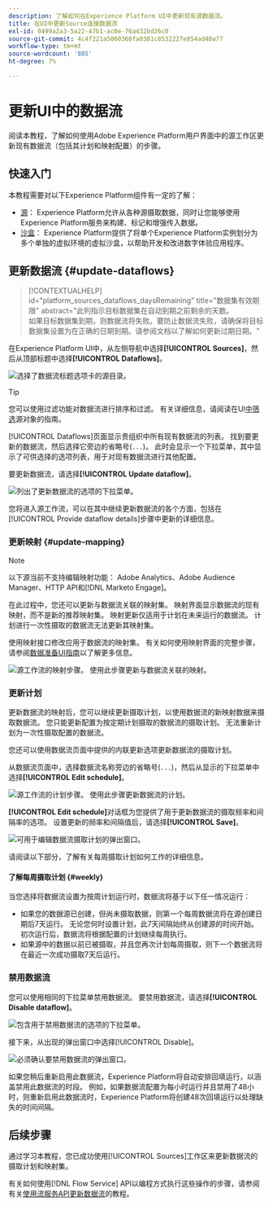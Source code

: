 ```yaml
---
description: 了解如何在Experience Platform UI中更新现有源数据流。
title: 在UI中更新Source连接数据流
exl-id: 0499a2a3-5a22-47b1-ac0e-76a432bd26c0
source-git-commit: 4c4f221a5060360fa0381c8532227e854ad40a77
workflow-type: tm+mt
source-wordcount: '885'
ht-degree: 7%

---
```


# 更新UI中的数据流

阅读本教程，了解如何使用Adobe Experience Platform用户界面中的源工作区更新现有数据流（包括其计划和映射配置）的步骤。

## 快速入门

本教程需要对以下Experience Platform组件有一定的了解：

* [源](../../home.md)： Experience Platform允许从各种源摄取数据，同时让您能够使用Experience Platform服务来构建、标记和增强传入数据。
* [沙盒](../../../sandboxes/home.md)： Experience Platform提供了将单个Experience Platform实例划分为多个单独的虚拟环境的虚拟沙盒，以帮助开发和改进数字体验应用程序。

## 更新数据流 {#update-dataflows}

>[!CONTEXTUALHELP]
>id="platform_sources_dataflows_daysRemaining"
>title="数据集有效期限"
>abstract="此列指示目标数据集在自动到期之前剩余的天数。<br>如果目标数据集到期，则数据流将失败。要防止数据流失败，请确保将目标数据集设置为在正确的日期到期。请参阅文档以了解如何更新过期日期。"

在Experience Platform UI中，从左侧导航中选择&#x200B;**[!UICONTROL Sources]**，然后从顶部标题中选择&#x200B;**[!UICONTROL Dataflows]**。

![选择了数据流标题选项卡的源目录。](../../images/tutorials/update-dataflows/catalog.png)

>[!TIP]
>
>您可以使用过滤功能对数据流进行排序和过滤。 有关详细信息，请阅读在UI[中筛选](./filter.md)源对象的指南。

[!UICONTROL Dataflows]页面显示贵组织中所有现有数据流的列表。 找到要更新的数据流，然后选择它旁边的省略号(`...`)。 此时会显示一个下拉菜单，其中显示了可供选择的选项列表，用于对现有数据流进行其他配置。

要更新数据流，请选择&#x200B;**[!UICONTROL Update dataflow]**。

![列出了更新数据流的选项的下拉菜单。](../../images/tutorials/update-dataflows/dropdown_update.png)

您将进入源工作流，可以在其中继续更新数据流的各个方面，包括在[!UICONTROL Provide dataflow details]步骤中更新的详细信息。

### 更新映射 {#update-mapping}

>[!NOTE]
>
>以下源当前不支持编辑映射功能： Adobe Analytics、Adobe Audience Manager、HTTP API和[!DNL Marketo Engage]。

在此过程中，您还可以更新与数据流关联的映射集。  映射界面显示数据流的现有映射，而不是新的推荐映射集。 映射更新仅适用于计划在未来运行的数据流。 计划进行一次性摄取的数据流无法更新其映射集。

使用映射接口修改应用于数据流的映射集。 有关如何使用映射界面的完整步骤，请参阅[数据准备UI指南](../../../data-prep/ui/mapping.md)以了解更多信息。

![源工作流的映射步骤。 使用此步骤更新与数据流关联的映射。](../../images/tutorials/update-dataflows/mapping.png)

### 更新计划

更新数据流的映射后，您可以继续更新摄取计划，以使用数据流的新映射数据来摄取数据流。 您只能更新配置为按定期计划摄取的数据流的摄取计划。 无法重新计划为一次性摄取配置的数据流。

您还可以使用数据流页面中提供的内联更新选项更新数据流的摄取计划。

从数据流页面中，选择数据流名称旁边的省略号(`...`)，然后从显示的下拉菜单中选择&#x200B;**[!UICONTROL Edit schedule]**。

![源工作流的计划步骤。 使用此步骤更新数据流的计划。](../../images/tutorials/update-dataflows/dropdown_edit.png)

**[!UICONTROL Edit schedule]**&#x200B;对话框为您提供了用于更新数据流的摄取频率和间隔率的选项。 设置更新的频率和间隔值后，请选择&#x200B;**[!UICONTROL Save]**。

![可用于编辑数据流摄取计划的弹出窗口。](../../images/tutorials/update-dataflows/edit_schedule.png)

请阅读以下部分，了解有关每周摄取计划如何工作的详细信息。

#### 了解每周摄取计划 {#weekly}

当您选择将数据流设置为按周计划运行时，数据流将基于以下任一情况运行：

* 如果您的数据源已创建，但尚未摄取数据，则第一个每周数据流将在源创建日期后7天运行。 无论您何时设置计划，此7天间隔始终从创建源的时间开始。 初次运行后，数据流将根据配置的计划继续每周执行。
* 如果源中的数据以前已被摄取，并且您再次计划每周摄取，则下一个数据流将在最近一次成功摄取7天后运行。

### 禁用数据流

您可以使用相同的下拉菜单禁用数据流。 要禁用数据流，请选择&#x200B;**[!UICONTROL Disable dataflow]**。

![包含用于禁用数据流的选项的下拉菜单。](../../images/tutorials/update-dataflows/dropdown_disable.png)

接下来，从出现的弹出窗口中选择[!UICONTROL Disable]。

![必须确认要禁用数据流的弹出窗口。](../../images/tutorials/update-dataflows/disable_dataflow.png)

如果您稍后重新启用此数据流，Experience Platform将自动安排回填运行，以涵盖禁用此数据流的时段。 例如，如果数据流配置为每小时运行并且禁用了48小时，则重新启用此数据流时，Experience Platform将创建48次回填运行以处理缺失的时间间隔。

## 后续步骤

通过学习本教程，您已成功使用[!UICONTROL Sources]工作区来更新数据流的摄取计划和映射集。

有关如何使用[!DNL Flow Service] API以编程方式执行这些操作的步骤，请参阅有关[使用流服务API更新数据流](../../tutorials/api/update-dataflows.md)的教程。
